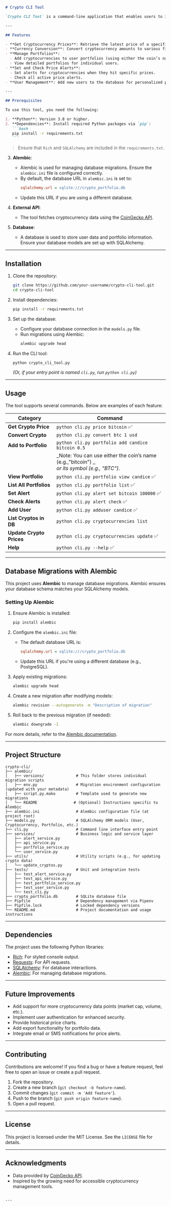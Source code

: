````markdown
# Crypto CLI Tool

`Crypto CLI Tool` is a command-line application that enables users to interact with cryptocurrency data, manage portfolios, set price alerts, and convert currencies. It provides a simple and user-friendly interface for cryptocurrency enthusiasts to fetch real-time data and manage their investments.

---

## Features

- **Get Cryptocurrency Prices**: Retrieve the latest price of a specific cryptocurrency.
- **Currency Conversion**: Convert cryptocurrency amounts to various fiat currencies (e.g., USD, EUR).
- **Manage Portfolios**:
  - Add cryptocurrencies to user portfolios (using either the coin’s name or symbol).
  - View detailed portfolios for individual users.
- **Set and Check Price Alerts**:
  - Set alerts for cryptocurrencies when they hit specific prices.
  - Check all active price alerts.
- **User Management**: Add new users to the database for personalized portfolio tracking.

---

## Prerequisites

To use this tool, you need the following:

1. **Python**: Version 3.8 or higher.
2. **Dependencies**: Install required Python packages via `pip`:
   ```bash
   pip install -r requirements.txt
   ```
````

> Ensure that `Rich` and `SQLAlchemy` are included in the `requirements.txt`.

3. **Alembic**:

   - Alembic is used for managing database migrations. Ensure the `alembic.ini` file is configured correctly.
   - By default, the database URL in `alembic.ini` is set to:
     ```ini
     sqlalchemy.url = sqlite:///crypto_portfolio.db
     ```
   - Update this URL if you are using a different database.

4. **External API**:

   - The tool fetches cryptocurrency data using the [CoinGecko API](https://www.coingecko.com/).

5. **Database**:
   - A database is used to store user data and portfolio information. Ensure your database models are set up with SQLAlchemy.

---

## Installation

1. Clone the repository:

   ```bash
   git clone https://github.com/your-username/crypto-cli-tool.git
   cd crypto-cli-tool
   ```

2. Install dependencies:

   ```bash
   pip install -r requirements.txt
   ```

3. Set up the database:

   - Configure your database connection in the `models.py` file.
   - Run migrations using Alembic:
     ```bash
     alembic upgrade head
     ```

4. Run the CLI tool:
   ```bash
   python crypto_cli_tool.py
   ```
   _(Or, if your entry point is named `cli.py`, run `python cli.py`)_

---

## Usage

The tool supports several commands. Below are examples of each feature:

| **Category**             | **Command**                                                                                    |
| ------------------------ | ---------------------------------------------------------------------------------------------- |
| **Get Crypto Price**     | `python cli.py price bitcoin` ✅                                                               |
| **Convert Crypto**       | `python cli.py convert btc 1 usd`                                                              |
| **Add to Portfolio**     | `python cli.py portfolio add candice bitcoin 0.5`                                              |
|                          | _Note: You can use either the coin’s name (e.g.,"bitcoin") _<br>_or its symbol (e.g., "BTC")._ |
| **View Portfolio**       | `python cli.py portfolio view candice` ✅                                                      |
| **List All Portfolios**  | `python cli.py portfolio list` ✅                                                              |
| **Set Alert**            | `python cli.py alert set bitcoin 100000` ✅                                                    |
| **Check Alerts**         | `python cli.py alert check` ✅                                                                 |
| **Add User**             | `python cli.py adduser candice` ✅                                                             |
| **List Cryptos in DB**   | `python cli.py cryptocurrencies list`                                                          |
| **Update Crypto Prices** | `python cli.py cryptocurrencies update` ✅                                                     |
| **Help**                 | `python cli.py --help` ✅                                                                      |

---

## Database Migrations with Alembic

This project uses **Alembic** to manage database migrations. Alembic ensures your database schema matches your SQLAlchemy models.

### Setting Up Alembic

1. Ensure Alembic is installed:

   ```bash
   pip install alembic
   ```

2. Configure the `alembic.ini` file:

   - The default database URL is:
     ```ini
     sqlalchemy.url = sqlite:///crypto_portfolio.db
     ```
   - Update this URL if you're using a different database (e.g., PostgreSQL).

3. Apply existing migrations:

   ```bash
   alembic upgrade head
   ```

4. Create a new migration after modifying models:

   ```bash
   alembic revision --autogenerate -m "Description of migration"
   ```

5. Roll back to the previous migration (if needed):

   ```bash
   alembic downgrade -1
   ```

For more details, refer to the [Alembic documentation](https://alembic.sqlalchemy.org/).

---

## Project Structure

```
crypto-cli/
├── alembic/
│   ├── versions/              # This folder stores individual migration scripts
│   ├── env.py                 # Migration environment configuration (updated with your metadata)
│   ├── script.py.mako         # Template used to generate new migrations
│   └── README                # (Optional) Instructions specific to Alembic
├── alembic.ini                # Alembic configuration file (at project root)
├── models.py                  # SQLAlchemy ORM models (User, Cryptocurrency, Portfolio, etc.)
├── cli.py                     # Command line interface entry point
├── services/                  # Business logic and service layer
│   ├── alert_service.py
│   ├── api_service.py
│   ├── portfolio_service.py
│   └── user_service.py
├── utils/                     # Utility scripts (e.g., for updating crypto data)
│   └── update_cryptos.py
├── tests/                     # Unit and integration tests
│   ├── test_alert_service.py
│   ├── test_api_service.py
│   ├── test_portfolio_service.py
│   ├── test_user_service.py
│   └── test_cli.py
├── crypto_portfolio.db        # SQLite database file
├── Pipfile                    # Dependency management via Pipenv
├── Pipfile.lock               # Locked dependency versions
└── README.md                  # Project documentation and usage instructions

```

---

## Dependencies

The project uses the following Python libraries:

- [Rich](https://rich.readthedocs.io/): For styled console output.
- [Requests](https://docs.python-requests.org/): For API requests.
- [SQLAlchemy](https://www.sqlalchemy.org/): For database interactions.
- [Alembic](https://alembic.sqlalchemy.org/): For managing database migrations.

---

## Future Improvements

- Add support for more cryptocurrency data points (market cap, volume, etc.).
- Implement user authentication for enhanced security.
- Provide historical price charts.
- Add export functionality for portfolio data.
- Integrate email or SMS notifications for price alerts.

---

## Contributing

Contributions are welcome! If you find a bug or have a feature request, feel free to open an issue or create a pull request.

1. Fork the repository.
2. Create a new branch (`git checkout -b feature-name`).
3. Commit changes (`git commit -m 'Add feature'`).
4. Push to the branch (`git push origin feature-name`).
5. Open a pull request.

---

## License

This project is licensed under the MIT License. See the `LICENSE` file for details.

---

## Acknowledgments

- Data provided by [CoinGecko API](https://www.coingecko.com/).
- Inspired by the growing need for accessible cryptocurrency management tools.

```

---



```
